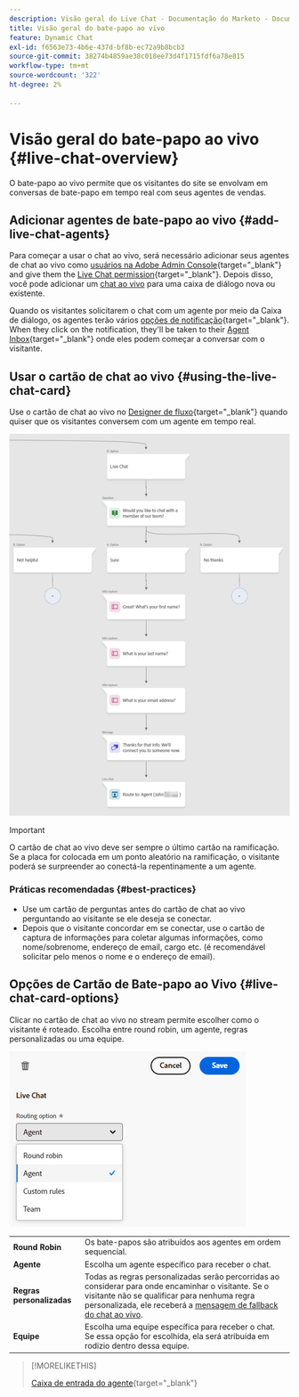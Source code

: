 ```yaml
---
description: Visão geral do Live Chat - Documentação do Marketo - Documentação do produto
title: Visão geral do bate-papo ao vivo
feature: Dynamic Chat
exl-id: f6563e73-4b6e-437d-bf8b-ec72a9b8bcb3
source-git-commit: 38274b4859ae38c018ee73d4f1715fdf6a78e815
workflow-type: tm+mt
source-wordcount: '322'
ht-degree: 2%

---
```


# Visão geral do bate-papo ao vivo {#live-chat-overview}

O bate-papo ao vivo permite que os visitantes do site se envolvam em conversas de bate-papo em tempo real com seus agentes de vendas.

## Adicionar agentes de bate-papo ao vivo {#add-live-chat-agents}

Para começar a usar o chat ao vivo, será necessário adicionar seus agentes de chat ao vivo como [usuários na Adobe Admin Console](/help/marketo/product-docs/demand-generation/dynamic-chat/setup-and-configuration/add-or-remove-chat-users.md#add-a-chat-user){target="_blank"} and give them the [Live Chat permission](/help/marketo/product-docs/demand-generation/dynamic-chat/setup-and-configuration/permissions.md){target="_blank"}. Depois disso, você pode adicionar um [chat ao vivo](#using-the-live-chat-card) para uma caixa de diálogo nova ou existente.

Quando os visitantes solicitarem o chat com um agente por meio da Caixa de diálogo, os agentes terão vários [opções de notificação](/help/marketo/product-docs/demand-generation/dynamic-chat/live-chat/agent-inbox.md#live-chat-notifications){target="_blank"}. When they click on the notification, they'll be taken to their [Agent Inbox](/help/marketo/product-docs/demand-generation/dynamic-chat/live-chat/agent-inbox.md){target="_blank"} onde eles podem começar a conversar com o visitante.

## Usar o cartão de chat ao vivo {#using-the-live-chat-card}

Use o cartão de chat ao vivo no [Designer de fluxo](/help/marketo/product-docs/demand-generation/dynamic-chat/automated-chat/stream-designer.md){target="_blank"} quando quiser que os visitantes conversem com um agente em tempo real.

![](assets/live-chat-overview-1.png)

>[!IMPORTANT]
>
>O cartão de chat ao vivo deve ser sempre o último cartão na ramificação. Se a placa for colocada em um ponto aleatório na ramificação, o visitante poderá se surpreender ao conectá-la repentinamente a um agente.

### Práticas recomendadas {#best-practices}

* Use um cartão de perguntas antes do cartão de chat ao vivo perguntando ao visitante se ele deseja se conectar.
* Depois que o visitante concordar em se conectar, use o cartão de captura de informações para coletar algumas informações, como nome/sobrenome, endereço de email, cargo etc. (é recomendável solicitar pelo menos o nome e o endereço de email).

## Opções de Cartão de Bate-papo ao Vivo {#live-chat-card-options}

Clicar no cartão de chat ao vivo no stream permite escolher como o visitante é roteado. Escolha entre round robin, um agente, regras personalizadas ou uma equipe.

![](assets/live-chat-overview-2.png)

<table> 
 <tbody> 
  <tr> 
   <td><b>Round Robin</b></td>
   <td>Os bate-papos são atribuídos aos agentes em ordem sequencial.</td>
  </tr> 
  <tr> 
   <td><b>Agente</b></td>
   <td>Escolha um agente específico para receber o chat.</td>
  </tr>
    <tr> 
   <td><b>Regras personalizadas</b></td>
   <td>Todas as regras personalizadas serão percorridas ao considerar para onde encaminhar o visitante. Se o visitante não se qualificar para nenhuma regra personalizada, ele receberá a <a href="/help/marketo/product-docs/demand-generation/dynamic-chat/setup-and-configuration/agent-management.md#live-chat-fallback" target="_blank">mensagem de fallback do chat ao vivo</a>.</td>
  </tr> 
  <tr> 
   <td><b>Equipe</b></td>
   <td>Escolha uma equipe específica para receber o chat. Se essa opção for escolhida, ela será atribuída em rodízio dentro dessa equipe.</td>
  </tr>
 </tbody> 
</table>

>[!MORELIKETHIS]
>
>[Caixa de entrada do agente](/help/marketo/product-docs/demand-generation/dynamic-chat/live-chat/agent-inbox.md){target="_blank"}
